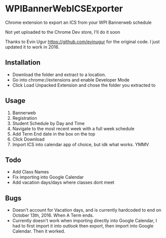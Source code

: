 # WPIBannerWebICSExporter
Chrome extension to export an ICS from your WPI Bannerweb schedule

Not yet uploaded to the Chrome Dev store, I'll do it soon

Thanks to Evin Ugur https://github.com/evinugur for the original code. I just updated it to work in 2016.

## Installation
- Download the folder and extract to a location.
- Go into chrome://extensions and enable Developer Mode
- Click Load Unpacked Extension and chose the folder you extracted to

## Usage
1. Bannerweb
2. Registration
3. Student Schedule by Day and Time
4. Navigate to the most recent week with a full week schedule
5. Add Term End date in the box on the top
6. Click Download
7. Import ICS into calendar app of choice, but idk what works. YMMV

## Todo
- Add Class Names
- Fix importing into Google Calendar
- Add vacation days/days where classes dont meet

## Bugs
- Doesn't account for Vacation days, and is currently hardcoded to end on October 13th, 2016. When A Term ends.
- Currently doesn't work when importing directly into Google Calendar, I had to first import it into outlook then export, then import into Google Calendar. Then it worked.

